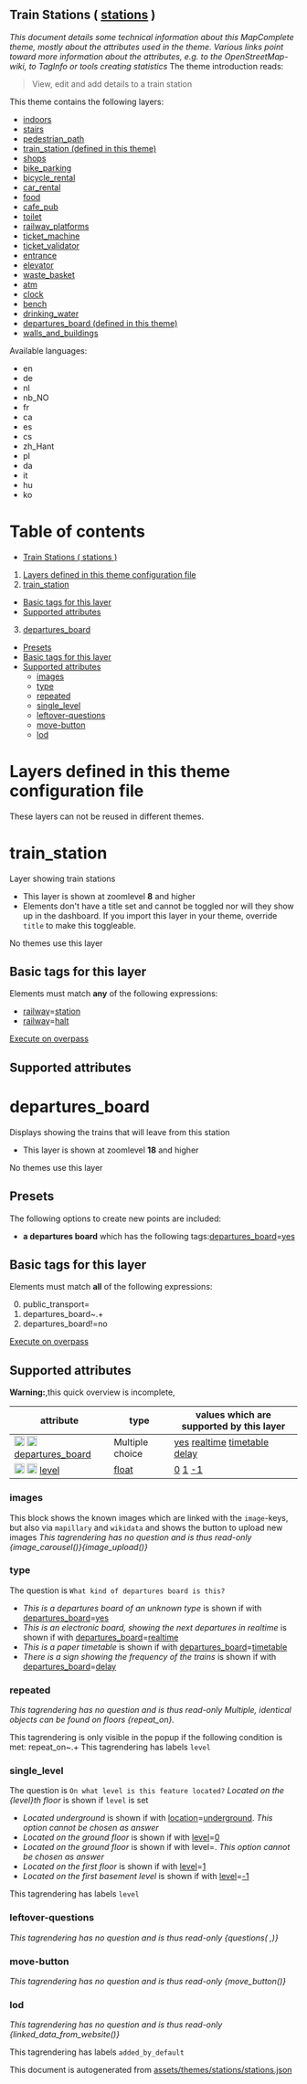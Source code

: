 [//]: # (WARNING: this file is automatically generated. Please find the sources at the bottom and edit those sources)

## Train Stations ( [stations](https://mapcomplete.org/stations) )
_This document details some technical information about this MapComplete theme, mostly about the attributes used in the theme. Various links point toward more information about the attributes, e.g. to the OpenStreetMap-wiki, to TagInfo or tools creating statistics_
The theme introduction reads:

> View, edit and add details to a train station

This theme contains the following layers:

 - [indoors](../Layers/indoors.md)
 - [stairs](../Layers/stairs.md)
 - [pedestrian_path](../Layers/pedestrian_path.md)
 - [train_station (defined in this theme)](#train_station)
 - [shops](../Layers/shops.md)
 - [bike_parking](../Layers/bike_parking.md)
 - [bicycle_rental](../Layers/bicycle_rental.md)
 - [car_rental](../Layers/car_rental.md)
 - [food](../Layers/food.md)
 - [cafe_pub](../Layers/cafe_pub.md)
 - [toilet](../Layers/toilet.md)
 - [railway_platforms](../Layers/railway_platforms.md)
 - [ticket_machine](../Layers/ticket_machine.md)
 - [ticket_validator](../Layers/ticket_validator.md)
 - [entrance](../Layers/entrance.md)
 - [elevator](../Layers/elevator.md)
 - [waste_basket](../Layers/waste_basket.md)
 - [atm](../Layers/atm.md)
 - [clock](../Layers/clock.md)
 - [bench](../Layers/bench.md)
 - [drinking_water](../Layers/drinking_water.md)
 - [departures_board (defined in this theme)](#departures_board)
 - [walls_and_buildings](../Layers/walls_and_buildings.md)

Available languages:

 - en
 - de
 - nl
 - nb_NO
 - fr
 - ca
 - es
 - cs
 - zh_Hant
 - pl
 - da
 - it
 - hu
 - ko

# Table of contents

  - [Train Stations ( stations )](#train-stations-(-stations-))
1. [Layers defined in this theme configuration file](#layers-defined-in-this-theme-configuration-file)
2. [train_station](#train_station)
  - [Basic tags for this layer](#basic-tags-for-this-layer)
  - [Supported attributes](#supported-attributes)
3. [departures_board](#departures_board)
  - [Presets](#presets)
  - [Basic tags for this layer](#basic-tags-for-this-layer)
  - [Supported attributes](#supported-attributes)
    + [images](#images)
    + [type](#type)
    + [repeated](#repeated)
    + [single_level](#single_level)
    + [leftover-questions](#leftover-questions)
    + [move-button](#move-button)
    + [lod](#lod)

# Layers defined in this theme configuration file
These layers can not be reused in different themes.
# train_station

Layer showing train stations

 - This layer is shown at zoomlevel **8** and higher
 - Elements don't have a title set and cannot be toggled nor will they show up in the dashboard. If you import this layer in your theme, override `title` to make this toggleable.

No themes use this layer

## Basic tags for this layer

Elements must match **any** of the following expressions:

 - <a href='https://wiki.openstreetmap.org/wiki/Key:railway' target='_blank'>railway</a>=<a href='https://wiki.openstreetmap.org/wiki/Tag:railway%3Dstation' target='_blank'>station</a>
 - <a href='https://wiki.openstreetmap.org/wiki/Key:railway' target='_blank'>railway</a>=<a href='https://wiki.openstreetmap.org/wiki/Tag:railway%3Dhalt' target='_blank'>halt</a>

[Execute on overpass](http://overpass-turbo.eu/?Q=%5Bout%3Ajson%5D%5Btimeout%3A90%5D%3B%28%20%20%20%20nwr%5B%22railway%22%3D%22station%22%5D%28%7B%7Bbbox%7D%7D%29%3B%0A%20%20%20%20nwr%5B%22railway%22%3D%22halt%22%5D%28%7B%7Bbbox%7D%7D%29%3B%0A%29%3Bout%20body%3B%3E%3Bout%20skel%20qt%3B)

## Supported attributes

# departures_board

Displays showing the trains that will leave from this station

 - This layer is shown at zoomlevel **18** and higher

No themes use this layer

## Presets

The following options to create new points are included:

 - **a departures board** which has the following tags:<a href='https://wiki.openstreetmap.org/wiki/Key:departures_board' target='_blank'>departures_board</a>=<a href='https://wiki.openstreetmap.org/wiki/Tag:departures_board%3Dyes' target='_blank'>yes</a>

## Basic tags for this layer

Elements must match **all** of the following expressions:

0. public_transport=
1. departures_board~.+
2. departures_board!=no

[Execute on overpass](http://overpass-turbo.eu/?Q=%5Bout%3Ajson%5D%5Btimeout%3A90%5D%3B%28%20%20%20%20nwr%5B!%22public_transport%22%5D%5B%22departures_board%22%5D%5B%22departures_board%22!%3D%22no%22%5D%28%7B%7Bbbox%7D%7D%29%3B%0A%29%3Bout%20body%3B%3E%3Bout%20skel%20qt%3B)

## Supported attributes

**Warning:**,this quick overview is incomplete,

| attribute | type | values which are supported by this layer |
-----|-----|----- |
| <a target="_blank" href='https://taginfo.openstreetmap.org/keys/departures_board#values'><img src='https://mapcomplete.org/assets/svg/search.svg' height='18px'></a> <a target="_blank" href='https://taghistory.raifer.tech/?#***/departures_board/'><img src='https://mapcomplete.org/assets/svg/statistics.svg' height='18px'></a> [departures_board](https://wiki.openstreetmap.org/wiki/Key:departures_board) | Multiple choice | [yes](https://wiki.openstreetmap.org/wiki/Tag:departures_board%3Dyes) [realtime](https://wiki.openstreetmap.org/wiki/Tag:departures_board%3Drealtime) [timetable](https://wiki.openstreetmap.org/wiki/Tag:departures_board%3Dtimetable) [delay](https://wiki.openstreetmap.org/wiki/Tag:departures_board%3Ddelay) |
| <a target="_blank" href='https://taginfo.openstreetmap.org/keys/level#values'><img src='https://mapcomplete.org/assets/svg/search.svg' height='18px'></a> <a target="_blank" href='https://taghistory.raifer.tech/?#***/level/'><img src='https://mapcomplete.org/assets/svg/statistics.svg' height='18px'></a> [level](https://wiki.openstreetmap.org/wiki/Key:level) | [float](../SpecialInputElements.md#float) | [0](https://wiki.openstreetmap.org/wiki/Tag:level%3D0) [1](https://wiki.openstreetmap.org/wiki/Tag:level%3D1) [-1](https://wiki.openstreetmap.org/wiki/Tag:level%3D-1) |

### images
This block shows the known images which are linked with the `image`-keys, but also via `mapillary` and `wikidata` and shows the button to upload new images
_This tagrendering has no question and is thus read-only_
*{image_carousel()}{image_upload()}*

### type

The question is `What kind of departures board is this?`

 -  *This is a departures board of an unknown type* is shown if with <a href='https://wiki.openstreetmap.org/wiki/Key:departures_board' target='_blank'>departures_board</a>=<a href='https://wiki.openstreetmap.org/wiki/Tag:departures_board%3Dyes' target='_blank'>yes</a>
 -  *This is an electronic board, showing the next departures in realtime* is shown if with <a href='https://wiki.openstreetmap.org/wiki/Key:departures_board' target='_blank'>departures_board</a>=<a href='https://wiki.openstreetmap.org/wiki/Tag:departures_board%3Drealtime' target='_blank'>realtime</a>
 -  *This is a paper timetable* is shown if with <a href='https://wiki.openstreetmap.org/wiki/Key:departures_board' target='_blank'>departures_board</a>=<a href='https://wiki.openstreetmap.org/wiki/Tag:departures_board%3Dtimetable' target='_blank'>timetable</a>
 -  *There is a sign showing the frequency of the trains* is shown if with <a href='https://wiki.openstreetmap.org/wiki/Key:departures_board' target='_blank'>departures_board</a>=<a href='https://wiki.openstreetmap.org/wiki/Tag:departures_board%3Ddelay' target='_blank'>delay</a>

### repeated

_This tagrendering has no question and is thus read-only_
*Multiple, identical objects can be found on floors {repeat_on}.*

This tagrendering is only visible in the popup if the following condition is met: repeat_on~.+
This tagrendering has labels 
`level`

### single_level

The question is `On what level is this feature located?`
*Located on the {level}th floor* is shown if `level` is set

 -  *Located underground* is shown if with <a href='https://wiki.openstreetmap.org/wiki/Key:location' target='_blank'>location</a>=<a href='https://wiki.openstreetmap.org/wiki/Tag:location%3Dunderground' target='_blank'>underground</a>. _This option cannot be chosen as answer_
 -  *Located on the ground floor* is shown if with <a href='https://wiki.openstreetmap.org/wiki/Key:level' target='_blank'>level</a>=<a href='https://wiki.openstreetmap.org/wiki/Tag:level%3D0' target='_blank'>0</a>
 -  *Located on the ground floor* is shown if with level=. _This option cannot be chosen as answer_
 -  *Located on the first floor* is shown if with <a href='https://wiki.openstreetmap.org/wiki/Key:level' target='_blank'>level</a>=<a href='https://wiki.openstreetmap.org/wiki/Tag:level%3D1' target='_blank'>1</a>
 -  *Located on the first basement level* is shown if with <a href='https://wiki.openstreetmap.org/wiki/Key:level' target='_blank'>level</a>=<a href='https://wiki.openstreetmap.org/wiki/Tag:level%3D-1' target='_blank'>-1</a>

This tagrendering has labels 
`level`

### leftover-questions

_This tagrendering has no question and is thus read-only_
*{questions( ,)}*

### move-button

_This tagrendering has no question and is thus read-only_
*{move_button()}*

### lod

_This tagrendering has no question and is thus read-only_
*{linked_data_from_website()}*

This tagrendering has labels 
`added_by_default`


This document is autogenerated from [assets/themes/stations/stations.json](https://github.com/pietervdvn/MapComplete/blob/develop/assets/themes/stations/stations.json)
